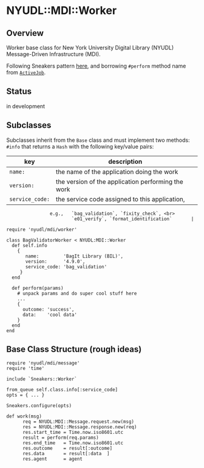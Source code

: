 NYUDL::MDI::Worker
==================

## Overview
Worker base class for New York University Digital Library (NYUDL)
Message-Driven Infrastructure (MDI).

Following Sneakers pattern [here](http://jondot.github.io/sneakers/blog/2014/12/04/modular-workers.html),
and borrowing `#perform` method name from [`ActiveJob`](http://guides.rubyonrails.org/active_job_basics.html).

## Status
in development

## Subclasses

Subclasses inherit from the `Base` class and must implement two methods:  
`#info`  that returns a `Hash` with the following key/value pairs:  

| key             | description                                         |  
|-----------------|-----------------------------------------------------|  
|  `name:`        | the name of the application doing the work          |  
|  `version:`     | the version of the application performing the work  |
| `service_code:` | the service code assigned to this application, <br>
                    e.g.,   `bag_validation`, `fixity_check`, <br>
                            `e01_verify`, `format_identification`       |


```
require 'nyudl/mdi/worker'

class BagValidatorWorker < NYUDL:MDI::Worker
  def self.info
    {
       name:         'BagIt Library (BIL)',
       version:      '4.9.0',
       service_code: 'bag_validation'
     }
  end

  def perform(params)
    # unpack params and do super cool stuff here
    ...
    {
      outcome: 'success',
      data:    'cool data'
    }
  end
end
```

## Base Class Structure (rough ideas)
```
require 'nyudl/mdi/message'
require 'time'

include `Sneakers::Worker`

from_queue self.class.info[:service_code]
opts = { ... }

Sneakers.configure(opts)

def work(msg)
      req = NYUDL:MDI::Message.request.new(msg)
      res = NYUDL:MDI::Message.response.new(req)
      res.start_time = Time.now.iso8601.utc
      result = perform(req.params)
      res.end_time   = Time.now.iso8601.utc
      res.outcome    = result[:outcome]
      res.data       = result[:data  ]
      res.agent      = agent

